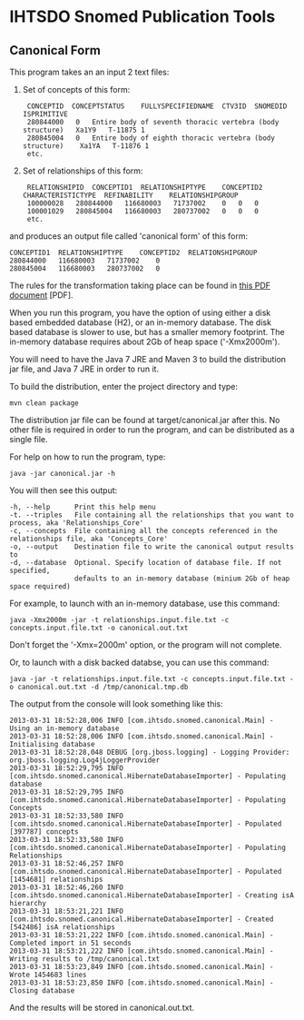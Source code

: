 IHTSDO Snomed Publication Tools
===============================

Canonical Form
--------------

This program takes an an input 2 text files:

1. Set of concepts of this form:

        CONCEPTID  CONCEPTSTATUS	FULLYSPECIFIEDNAME	CTV3ID	SNOMEDID	ISPRIMITIVE
        280844000	0	Entire body of seventh thoracic vertebra (body structure)	Xa1Y9	T-11875	1
        280845004	0	Entire body of eighth thoracic vertebra (body structure)	Xa1YA	T-11876	1
        etc.

2. Set of relationships of this form:

        RELATIONSHIPID  CONCEPTID1	RELATIONSHIPTYPE	CONCEPTID2	CHARACTERISTICTYPE	REFINABILITY	RELATIONSHIPGROUP
        100000028	280844000	116680003	71737002	0	0	0
        100001029	280845004	116680003	280737002	0	0	0
        etc.
    
and produces an output file called 'canonical form' of this form:

    CONCEPTID1  RELATIONSHIPTYPE	CONCEPTID2	RELATIONSHIPGROUP
    280844000	116680003	71737002	0
    280845004	116680003	280737002	0

The rules for the transformation taking place can be found in [this PDF document](https://github.com/sparkling/snomed-publish/blob/master/doc/doc1_CanonicalTableGuide_Current-en-US_INT_20130131.pdf?raw=true) [PDF].

When you run this program, you have the option of using either a disk based embedded database (H2), or an in-memory database.
The disk based database is slower to use, but has a smaller memory footprint. The in-memory database requires about 
2Gb of heap space ('-Xmx2000m').

You will need to have the Java 7 JRE and Maven 3 to build the distribution jar file, and Java 7 JRE in order to run it.

To build the distribution, enter the project directory and type:

    mvn clean package
    
The distribution jar file can be found at target/canonical.jar after this. No other file is required in order to run the program,
and can be distributed as a single file.

For help on how to run the program, type:

    java -jar canonical.jar -h
    
You will then see this output:

    -h, --help      Print this help menu
    -t. --triples   File containing all the relationships that you want to process, aka 'Relationships_Core'
    -c, --concepts  File containing all the concepts referenced in the relationships file, aka 'Concepts_Core'
    -o, --output    Destination file to write the canonical output results to
    -d, --database  Optional. Specify location of database file. If not specified, 
                    defaults to an in-memory database (minium 2Gb of heap space required)

For example, to launch with an in-memory database, use this command:

    java -Xmx2000m -jar -t relationships.input.file.txt -c concepts.input.file.txt -o canonical.out.txt

Don't forget the '-Xmx=2000m' option, or the program will not complete. 

Or, to launch with a disk backed databse, you can use this command:

    java -jar -t relationships.input.file.txt -c concepts.input.file.txt -o canonical.out.txt -d /tmp/canonical.tmp.db
    
The output from the console will look something like this:

    2013-03-31 18:52:28,006 INFO [com.ihtsdo.snomed.canonical.Main] - Using an in-memory database
    2013-03-31 18:52:28,006 INFO [com.ihtsdo.snomed.canonical.Main] - Initialising database
    2013-03-31 18:52:28,048 DEBUG [org.jboss.logging] - Logging Provider: org.jboss.logging.Log4jLoggerProvider
    2013-03-31 18:52:29,795 INFO [com.ihtsdo.snomed.canonical.HibernateDatabaseImporter] - Populating database
    2013-03-31 18:52:29,795 INFO [com.ihtsdo.snomed.canonical.HibernateDatabaseImporter] - Populating Concepts
    2013-03-31 18:52:33,580 INFO [com.ihtsdo.snomed.canonical.HibernateDatabaseImporter] - Populated [397787] concepts
    2013-03-31 18:52:33,580 INFO [com.ihtsdo.snomed.canonical.HibernateDatabaseImporter] - Populating Relationships
    2013-03-31 18:52:46,257 INFO [com.ihtsdo.snomed.canonical.HibernateDatabaseImporter] - Populated [1454681] relationships
    2013-03-31 18:52:46,260 INFO [com.ihtsdo.snomed.canonical.HibernateDatabaseImporter] - Creating isA hierarchy
    2013-03-31 18:53:21,221 INFO [com.ihtsdo.snomed.canonical.HibernateDatabaseImporter] - Created [542486] isA relationships
    2013-03-31 18:53:21,222 INFO [com.ihtsdo.snomed.canonical.Main] - Completed import in 51 seconds
    2013-03-31 18:53:21,222 INFO [com.ihtsdo.snomed.canonical.Main] - Writing results to /tmp/canonical.txt
    2013-03-31 18:53:23,849 INFO [com.ihtsdo.snomed.canonical.Main] - Wrote 1454683 lines
    2013-03-31 18:53:23,850 INFO [com.ihtsdo.snomed.canonical.Main] - Closing database

And the results will be stored in canonical.out.txt.
